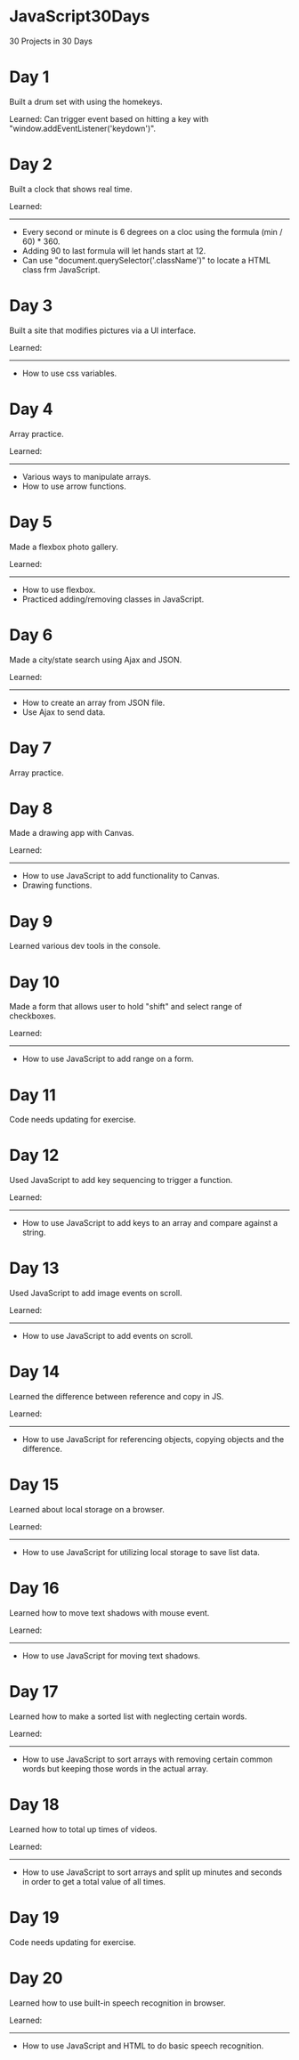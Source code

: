 # JavaScript30Days
30 Projects in 30 Days

# Day 1
Built a drum set with using the homekeys.

Learned: Can trigger event based on hitting a key with "window.addEventListener('keydown')".

# Day 2
Built a clock that shows real time.

Learned:
_______
* Every second or minute is 6 degrees on a cloc using the formula (min / 60) * 360.
* Adding 90 to last formula will let hands start at 12.
* Can use "document.querySelector('.className')" to locate a HTML class frm JavaScript.

# Day 3
Built a site that modifies pictures via a UI interface.

Learned:
_______
* How to use css variables.

# Day 4
Array practice.

Learned:
_______
* Various ways to manipulate arrays.
* How to use arrow functions.

# Day 5
Made a flexbox photo gallery.

Learned:
_______
* How to use flexbox.
* Practiced adding/removing classes in JavaScript.

# Day 6
Made a city/state search using Ajax and JSON.

Learned:
_______
* How to create an array from JSON file.
* Use Ajax to send data.

# Day 7
Array practice.

# Day 8
Made a drawing app with Canvas.

Learned:
_______
* How to use JavaScript to add functionality to Canvas.
* Drawing functions.

# Day 9
Learned various dev tools in the console.

# Day 10
Made a form that allows user to hold "shift" and select range of checkboxes.

Learned:
_______
* How to use JavaScript to add range on a form.
# Day 11
Code needs updating for exercise.

# Day 12
Used JavaScript to add key sequencing to trigger a function.

Learned:
_______
* How to use JavaScript to add keys to an array and compare against a string.
# Day 13
Used JavaScript to add image events on scroll.

Learned:
_______
* How to use JavaScript to add events on scroll.

# Day 14
Learned the difference between reference and copy in JS.

Learned:
_______
* How to use JavaScript for referencing objects, copying objects and the difference.

# Day 15
Learned about local storage on a browser.

Learned:
_______
* How to use JavaScript for utilizing local storage to save list data.

# Day 16
Learned how to move text shadows with mouse event.

Learned:
_______
* How to use JavaScript for moving text shadows.

# Day 17
Learned how to make a sorted list with neglecting certain words.

Learned:
_______
* How to use JavaScript to sort arrays with removing certain common words but keeping those words in the actual array.

# Day 18
Learned how to total up times of videos.

Learned:
_______
* How to use JavaScript to sort arrays and split up minutes and seconds in order to get a total value of all times.

# Day 19
Code needs updating for exercise.

# Day 20
Learned how to use built-in speech recognition in browser.

Learned:
_______
* How to use JavaScript and HTML to do basic speech recognition.
